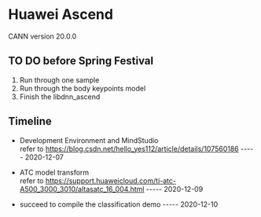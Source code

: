 # Huawei Ascend
 CANN version 20.0.0
## TO DO before Spring Festival

1. Run through one sample
2. Run through the body keypoints model
3. Finish the libdnn_ascend

## Timeline

* Development Environment and MindStudio        
refer to  https://blog.csdn.net/hello_yes112/article/details/107560186                ----- 2020-12-07

* ATC  model transform                                                                  
refer to https://support.huaweicloud.com/ti-atc-A500_3000_3010/altasatc_16_004.html   ----- 2020-12-09

* succeed to compile the classification demo                                          ----- 2020-12-10

